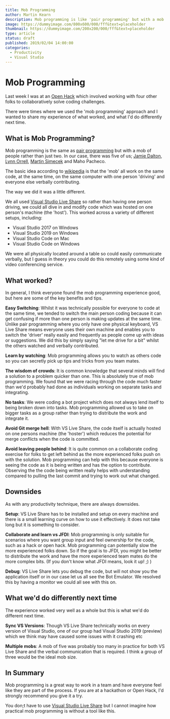 ```yaml
---
title: Mob Programming
author: Martin Kearn
description: Mob programming is like 'pair programming' but with a mob rather than just two folks. I did this recently at a hack and it was great. Here are some tips based on what i learnt
image: https://dummyimage.com/800x600/000/fff&text=placeholder
thumbnail: https://dummyimage.com/200x200/000/fff&text=placeholder
type: article
status: draft
published: 2019/02/04 14:00:00
categories: 
  - Productivity
  - Visual Studio
---
```


# Mob Programming

Last week I was at an [Open Hack](https://www.microsoftevents.com/profile/form/index.cfm?PKformID=0x5952150abcd) which involved working with four other folks to collaboratively solve coding challenges.

There were times where we used the 'mob programming' approach and I wanted to share my experience of what worked, and what I'd do differently next time.

## What is Mob Programming?

Mob programming is the same as [pair programming](https://en.wikipedia.org/wiki/Pair_programming) but with a mob of people rather than just two. In our case, there was five of us; [Jamie Dalton](https://twitter.com/daltskin), [Lynn Orrell](https://twitter.com/Lynn_Orrell), [Martin Simecek](https://twitter.com/deeedx) and Maho Pacheco.

The basic idea according to [wikipedia](https://en.wikipedia.org/wiki/Mob_programming) is that the 'mob' all work on the same code, at the same time, on the same computer with one person 'driving' and everyone else verbally contributing. 

The way we did it was a little different.

We all used [Visual Studio Live Share](https://code.visualstudio.com/blogs/2017/11/15/live-share) so rather than having one person driving, we could all dive in and modify code which was hosted on one person's machine (the 'host'). This worked across a variety of different setups, including:

* Visual Studio 2017 on Windows
* Visual Studio 2019 on Windows
* Visual Studio Code on Mac
* Visual Studio Code on Windows

We were all physically located around a table so could easily communicate verbally, but I guess in theory you could do this remotely using some kind of video conferencing service.

## What worked?

In general, I think everyone found the mob programming experience good, but here are some of the key benefits and tips.

**Easy Switching**: Whilst it was technically possible for everyone to code at the same time, we tended to switch the main person coding because it can get confusing if more than one person is making updates at the same time. Unlike pair programming where you only have one physical keyboard, VS Live Share means everyone uses their own machine and enables you to switch the 'driver' really easily and frequently as people come up with ideas or suggestions. We did this by simply saying "let me drive for a bit" whilst the others watched and verbally contributed.

**Learn by watching**: Mob programming allows you to watch as others code so you can secretly pick up tips and tricks from you team mates.

**The wisdom of crowds**: It is common knowledge that several minds will find a solution to a problem quicker than one. This is absolutely true of mob programming. We found that we were racing through the code much faster than we'd probably had done as individuals working on separate tasks and integrating.

**No tasks**: We were coding a bot project which does not always lend itself to being broken down into tasks. Mob programming allowed us to take on bigger tasks as a group rather than trying to distribute the work and integrate it.

**Avoid Git merge hell**: With VS Live Share, the code itself is actually hosted on one persons machine (the 'hoster') which reduces the potential for merge conflicts when the code is committed.

**Avoid leaving people behind**: It is quite common on a collaborate coding exercise for folks to get left behind as the more experienced folks push on with the solution. Mob programming can help with this because everyone is seeing the code as it is being written and has the option to contribute. Observing the the code being written really helps with understanding compared to pulling the last commit and trying to work out what changed.

## Downsides

As with any productivity technique, there are always downsides.

**Setup**: VS Live Share has to be installed and setup on every machine and there is a small learning curve on how to use it effectively. It does not take long but it is something to consider.

**Collaborate and learn vs JFDI**: Mob programming is only suitable for scenarios where you want group input and feel ownership for the code, such as a hack or open hack. Mob programming can potentially slow the more experienced folks down. So if the goal is to JFDI, you might be better to distribute the work and have the more experienced team mates do the more complex bits. (If you don't know what JFDI means, look it up! ;) )

**Debug**: VS Live Share lets you debug the code, but will not show you the application itself or in our case let us all see the Bot Emulator. We resolved this by having a monitor we could all see with this on.

## What we'd do differently next time

The experience worked very well as a whole but this is what we'd do different next time.

**Sync VS Versions**: Though VS Live Share technically works on every version of Visual Studio, one of our group had Visual Studio 2019 (preview) which we think may have caused some issues with it crashing etc

**Multiple mobs**: A mob of five was probably too many in practice for both VS Live Share and the verbal communication that is required. I think a group of three would be the ideal mob size.

## In Summary

Mob programming is a great way to work in a team and have everyone feel like they are part of the process. If you are at a hackathon or Open Hack, I'd strongly recommend you give it a try.

You don;t have to use [Visual Studio Live Share](https://code.visualstudio.com/blogs/2017/11/15/live-share) but I cannot imagine how practical mob programming is without a tool like this.